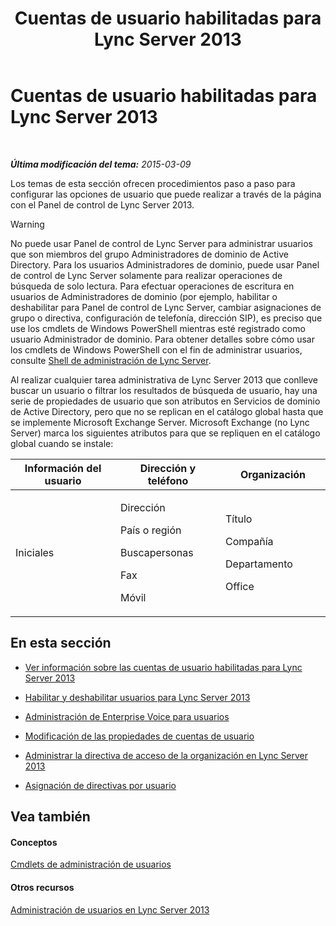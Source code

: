 ﻿---
title: Cuentas de usuario habilitadas para Lync Server 2013
TOCTitle: Cuentas de usuario habilitadas para Lync Server 2013
ms:assetid: 8021087e-5084-4a39-9fef-ab9376c6d371
ms:mtpsurl: https://technet.microsoft.com/es-es/library/Gg182543(v=OCS.15)
ms:contentKeyID: 48275828
ms.date: 01/07/2017
mtps_version: v=OCS.15
ms.translationtype: HT
---

# Cuentas de usuario habilitadas para Lync Server 2013

 

_**Última modificación del tema:** 2015-03-09_

Los temas de esta sección ofrecen procedimientos paso a paso para configurar las opciones de usuario que puede realizar a través de la página con el Panel de control de Lync Server 2013.

> [!WARNING]  
> No puede usar Panel de control de Lync Server para administrar usuarios que son miembros del grupo Administradores de dominio de Active Directory. Para los usuarios Administradores de dominio, puede usar Panel de control de Lync Server solamente para realizar operaciones de búsqueda de solo lectura. Para efectuar operaciones de escritura en usuarios de Administradores de dominio (por ejemplo, habilitar o deshabilitar para Panel de control de Lync Server, cambiar asignaciones de grupo o directiva, configuración de telefonía, dirección SIP), es preciso que use los cmdlets de Windows PowerShell mientras esté registrado como usuario Administrador de dominio. Para obtener detalles sobre cómo usar los cmdlets de Windows PowerShell con el fin de administrar usuarios, consulte <a href="lync-server-2013-lync-server-management-shell.md">Shell de administración de Lync Server</a>.



Al realizar cualquier tarea administrativa de Lync Server 2013 que conlleve buscar un usuario o filtrar los resultados de búsqueda de usuario, hay una serie de propiedades de usuario que son atributos en Servicios de dominio de Active Directory, pero que no se replican en el catálogo global hasta que se implemente Microsoft Exchange Server. Microsoft Exchange (no Lync Server) marca los siguientes atributos para que se repliquen en el catálogo global cuando se instale:


<table>
<colgroup>
<col style="width: 33%" />
<col style="width: 33%" />
<col style="width: 33%" />
</colgroup>
<thead>
<tr class="header">
<th>Información del usuario</th>
<th>Dirección y teléfono</th>
<th>Organización</th>
</tr>
</thead>
<tbody>
<tr class="odd">
<td><p>Iniciales</p></td>
<td><p>Dirección</p>
<p>País o región</p>
<p>Buscapersonas</p>
<p>Fax</p>
<p>Móvil</p></td>
<td><p>Título</p>
<p>Compañía</p>
<p>Departamento</p>
<p>Office</p></td>
</tr>
</tbody>
</table>


## En esta sección

  - [Ver información sobre las cuentas de usuario habilitadas para Lync Server 2013](lync-server-2013-viewing-information-about-user-accounts-enabled-for-lync-server.md)

  - [Habilitar y deshabilitar usuarios para Lync Server 2013](lync-server-2013-enabling-and-disabling-users-for-lync-server.md)

  - [Administración de Enterprise Voice para usuarios](lync-server-2013-managing-enterprise-voice-for-users.md)

  - [Modificación de las propiedades de cuentas de usuario](lync-server-2013-modifying-user-account-properties.md)

  - [Administrar la directiva de acceso de la organización en Lync Server 2013](lync-server-2013-manage-external-access-policy-for-your-organization.md)

  - [Asignación de directivas por usuario](lync-server-2013-assigning-per-user-policies.md)

## Vea también

#### Conceptos

[Cmdlets de administración de usuarios](lync-server-2013-user-management-cmdlets.md)  

#### Otros recursos

[Administración de usuarios en Lync Server 2013](lync-server-2013-managing-users-in-lync-server.md)

